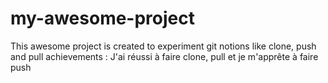# my-awesome-project
This awesome project is created to experiment git notions like clone, push and pull
achievements : J'ai réussi à faire clone, pull et je m'apprête à faire push
